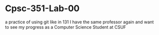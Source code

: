 # Cpsc-351-Lab-00
a practice of using git like in 131 I have the same professor again and want to see my progress as a Computer Science Student at CSUF
